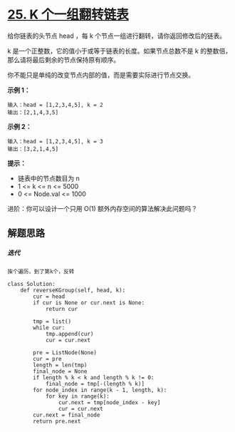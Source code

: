 # [25. K 个一组翻转链表](https://leetcode.cn/problems/reverse-nodes-in-k-group/)

给你链表的头节点 head ，每 k 个节点一组进行翻转，请你返回修改后的链表。

k 是一个正整数，它的值小于或等于链表的长度。如果节点总数不是 k 的整数倍，那么请将最后剩余的节点保持原有顺序。

你不能只是单纯的改变节点内部的值，而是需要实际进行节点交换。



**示例 1：**

```
输入：head = [1,2,3,4,5], k = 2
输出：[2,1,4,3,5]
```

**示例 2：**



```
输入：head = [1,2,3,4,5], k = 3
输出：[3,2,1,4,5]
```

**提示：**

- 链表中的节点数目为 n
- 1 <= k <= n <= 5000
- 0 <= Node.val <= 1000


进阶：你可以设计一个只用 O(1) 额外内存空间的算法解决此问题吗？



## 解题思路

##### 迭代

```
挨个遍历，到了第k个，反转
```



```
class Solution:
    def reverseKGroup(self, head, k):
        cur = head
        if cur is None or cur.next is None:
            return cur

        tmp = list()
        while cur:
            tmp.append(cur)
            cur = cur.next

        pre = ListNode(None)
        cur = pre
        length = len(tmp)
        final_node = None
        if length % k < k and length % k != 0:
            final_node = tmp[-(length % k)]
        for node_index in range(k - 1, length, k):
            for key in range(k):
                cur.next = tmp[node_index - key]
                cur = cur.next
        cur.next = final_node
        return pre.next
```